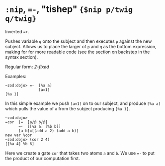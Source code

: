 # `:nip`, `=-`, "tishep" `{$nip p/twig q/twig}`

Inverted `=+`.

Pushes variable `q` onto the subject and then
executes `p` against the new subject.  Allows us to place the larger of `p` and
`q` as the bottom expression, making for for more readable code (see the
section on backstep in the syntax section).

Regular form: *2-fixed*

Examples:

    ~zod:dojo> =-  [%a a]
                   [a=1]
    [%a 1]

In this simple example we push `[a=1]` on to our subject, and produce
`[%a a]` which pulls the value of `a` from the subject producing
`[%a 1]`.

    ~zod:dojo> 
    =cor  |=  [a/@ b/@]
          =-  [[%a a] [%b b]]
          [a b]=[(add a 2) (add a b)]
    new var %cor
    ~zod:dojo> (cor 2 4)
    [[%a 4] %b 6]

Here we create a gate `cor` that takes two atoms `a` and `b`. We use
`=-` to put the product of our computation first.
